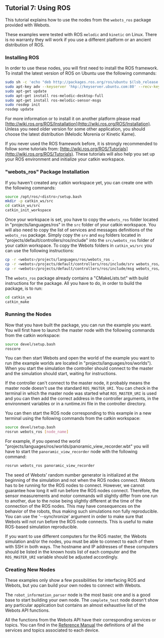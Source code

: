 ## Tutorial 7: Using ROS

This tutorial explains how to use the nodes from the `webots_ros` package provided with Webots.

These examples were tested with ROS `melodic` and `kinetic` on Linux.
There is no warranty they will work if you use a different platform or an ancient distribution of ROS.

### Installing ROS

In order to use these nodes, you will first need to install the ROS framework.
To install the latest version of ROS on Ubuntu use the following commands:

```sh
sudo sh -c 'echo "deb http://packages.ros.org/ros/ubuntu $(lsb_release -sc) main" > /etc/apt/sources.list.d/ros-latest.list'
sudo apt-key adv --keyserver 'hkp://keyserver.ubuntu.com:80' --recv-key C1CF6E31E6BADE8868B172B4F42ED6FBAB17C654
sudo apt-get update
sudo apt-get install ros-melodic-desktop-full
sudo apt-get install ros-melodic-sensor-msgs
sudo rosdep init
rosdep update
```

For more information or to install it on another platform please read [http://wiki.ros.org/ROS/Installation](http://wiki.ros.org/ROS/Installation).
Unless you need older version for some other application, you should choose the latest distribution (Melodic Morenia or Kinetic Kame).

If you never used the ROS framework before, it is strongly recommended to follow some tutorials from: [http://wiki.ros.org/ROS/Tutorials](http://wiki.ros.org/ROS/Tutorials).
These tutorials will also help you set up your ROS environment and initialize your catkin workspace.

### "webots\_ros" Package Installation

If you haven't created any catkin workspace yet, you can create one with the following commands:

```sh
source /opt/ros/<distro>/setup.bash
mkdir -p catkin_ws/src
cd catkin_ws/src
catkin_init_workspace
```

Once your workspace is set, you have to copy the `webots_ros` folder located in "projects/languages/ros" in the `src` folder of your catkin workspace.
You will also need to copy the list of services and messages definitions of the `webots_ros` package.
Simply copy the `srv` and `msg` folders located in "projects/default/controllers/ros/include" into the `src/webots_ros` folder of your catkin workspace.
To copy the Webots folders in `catkin_ws/src` you can use the following instructions:

```sh
cp -r <webots>/projects/languages/ros/webots_ros .
cp -r <webots>/projects/default/controllers/ros/include/srv webots_ros/
cp -r <webots>/projects/default/controllers/ros/include/msg webots_ros/
```

The `webots_ros` package already contains a "CMakeLists.txt" with build instructions for the package.
All you have to do, in order to build the package, is to run:

```sh
cd catkin_ws
catkin_make
```

### Running the Nodes

Now that you have built the package, you can run the example you want.
You will first have to launch the master node with the following commands from the catkin workspace:

```sh
source devel/setup.bash
roscore
```

You can then start Webots and open the world of the example you want to run (the example worlds are located in "projects/languages/ros/worlds").
When you start the simulation the controller should connect to the master and the simulation should start, waiting for instructions.

If the controller can't connect to the master node, it probably means the master node doesn't use the standard `ROS_MASTER_URI`.
You can check in the terminal in which the master node was started what `ROS_MASTER_URI` is used and you can then add the correct address in the controller arguments, in the environment variables or in a runtime.ini file in the controller directory.

You can then start the ROS node corresponding to this example in a new terminal using the following commands from the catkin workspace:

```sh
source devel/setup.bash
rosrun webots_ros [node_name]
```

For example, if you opened the world "projects/languages/ros/worlds/panoramic\_view\_recorder.wbt" you will have to start the `panoramic_view_recorder` node with the following command:

```sh
rosrun webots_ros panoramic_view_recorder
```

The seed of Webots' random number generator is initialized at the beginning of the simulation and not when the ROS nodes connect.
Webots has to be running for the ROS nodes to connect.
However, we cannot guarantee how long it will run before the ROS nodes connect.
Therefore, the sensor measurements and motor commands will slightly differ from one run to another, due to the noise being slightly different at the time of the connection of the ROS nodes.
This may have consequences on the behavior of the robots, thus making such simulations non fully reproducible.
You can use the '--synchronize' argument in order to make sure that Webots will not run before the ROS node connects.
This is useful to make ROS-based simulation reproducible.

If you want to use different computers for the ROS master, the Webots simulation and/or the nodes, you must be able to connect to each of them with SSH in both ways.
The hostname and IP addresses of these computers should be listed in the known hosts list of each computer and the `ROS_MASTER_URI` variable should be adjusted accordingly.

### Creating New Nodes

These examples only show a few possibilities for interfacing ROS and Webots, but you can build your own nodes to connect with Webots.

The `robot_information_parser` node is the most basic one and is a good base to start building your own node.
The `complete_test` node doesn't show any particular application but contains an almost exhaustive list of the Webots API functions.

All the functions from the Webots API have their corresponding services or topics.
You can find in the [Reference Manual](../reference/nodes-and-api-functions.md) the definitions of all the services and topics associated to each device.
